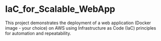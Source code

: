 # IaC_for_Scalable_WebApp
This project demonstrates the deployment of a web application (Docker image - your choice) on AWS using Infrastructure as Code (IaC) principles for automation and repeatability.

